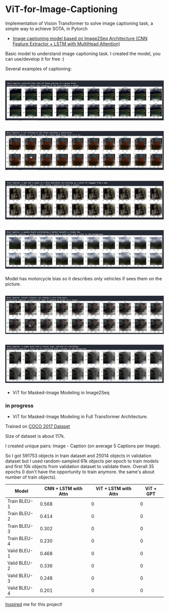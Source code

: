 # ViT-for-Image-Captioning
Implementation of Vision Transformer to solve image captioning task, a simple way to achieve SOTA, in Pytorch

* [Image captioning model based on Image2Seq Architecture (CNN Feature Extractor + LSTM with MultiHead Attention)](./image2seq.ipynb)

Basic model to understand image captioning task. I created the model, you can use/develop it for free :)

Several examples of captioning:

![](./examples/1.jpg)
---
![](./examples/2.jpg)
---
![](./examples/3.jpg)
---
![](./examples/4.jpg)
---
Model has motorcycle bias so  it describes only vehicles if sees them on the picture.

![](./examples/5.jpg)
---
![](./examples/6.jpg)
---

* ViT for Masked-Image Modeling in Image2Seq

### in progress

* ViT for Masked-Image Modeling in Full Transformer Architecture.

Trained on [COCO 2017 Dataset](https://cocodataset.org/#home)

Size of dataset is about 117k. 

I created unique pairs: Image - Caption (on average 5 Captions per Image). 

So I got 591753 objects in train dataset and 25014 objects in validation dataset but I used random-sampled 61k objects per epoch to train models and first 10k objects from validation dataset to validate them. Overall 35 epochs (I don't have the opportunity to train anymore. the same's about number of train objects).

Model | CNN + LSTM with Attn | ViT + LSTM with Attn | ViT + GPT |
--- | --- | --- | --- |
Train BLEU-1 | 0.568 | 0 | 0 |
Train BLEU-2 | 0.414 | 0 | 0 |
Train BLEU-3 | 0.302 | 0 | 0 |
Train BLEU-4 | 0.230 | 0 | 0 |
Valid BLEU-1 | 0.468 | 0 | 0 |
Valid BLEU-2 | 0.336 | 0 | 0 |
Valid BLEU-3 | 0.248 | 0 | 0 |
Valid BLEU-4 | 0.201 | 0 | 0 |

[Inspired](https://github.com/lucidrains/vit-pytorch) me for this project!
